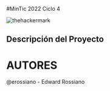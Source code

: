 #MinTic 2022 Ciclo 4

![thehackermark](https://github.com/erossiano/thehackermark/blob/main/thm.jpg)

## Descripción del Proyecto


# AUTORES
@erossiano - Edward Rossiano